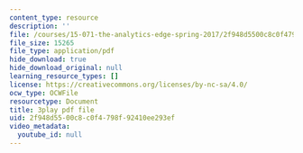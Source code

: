 ```yaml
---
content_type: resource
description: ''
file: /courses/15-071-the-analytics-edge-spring-2017/2f948d5500c8c0f4798f92410ee293ef_pelPpuYUAho.pdf
file_size: 15265
file_type: application/pdf
hide_download: true
hide_download_original: null
learning_resource_types: []
license: https://creativecommons.org/licenses/by-nc-sa/4.0/
ocw_type: OCWFile
resourcetype: Document
title: 3play pdf file
uid: 2f948d55-00c8-c0f4-798f-92410ee293ef
video_metadata:
  youtube_id: null
---
```

